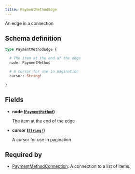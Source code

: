 ```yaml
---
title: PaymentMethodEdge
---
```


An edge in a connection

## Schema definition
```graphql
type PaymentMethodEdge {

  # The item at the end of the edge
  node: PaymentMethod

  # A cursor for use in pagination
  cursor: String!

}
```

## Fields

* **node ([`PaymentMethod`](graphql/schema/paymentmethod.md))**

  The item at the end of the edge

* **cursor ([`String!`](graphql/schema/string.md))**

  A cursor for use in pagination


## Required by
* [PaymentMethodConnection](graphql/schema/paymentmethodconnection.md): A connection to a list of items.
